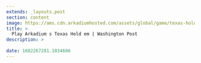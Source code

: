 ```yaml
--- 
extends: _layouts.post 
section: content 
image: https://ams.cdn.arkadiumhosted.com/assets/global/game/texas-holdem-poker-sit-and-go/8d716f61-b8e4-4f9b-8f51-a52dbebf20e7/Arena_4.0_300x300.jpg 
title: > 
  Play Arkadium s Texas Hold em | Washington Post 
description: > 
   
date: 1602267281.1034606 
--- 
```

